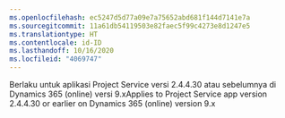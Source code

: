 ```yaml
---
ms.openlocfilehash: ec5247d5d77a09e7a75652abd681f144d7141e7a
ms.sourcegitcommit: 11a61db54119503e82faec5f99c4273e8d1247e5
ms.translationtype: HT
ms.contentlocale: id-ID
ms.lasthandoff: 10/16/2020
ms.locfileid: "4069747"
---
```

<span data-ttu-id="5f0e8-101">Berlaku untuk aplikasi Project Service versi 2.4.4.30 atau sebelumnya di Dynamics 365 (online) versi 9.x</span><span class="sxs-lookup"><span data-stu-id="5f0e8-101">Applies to Project Service app version 2.4.4.30 or earlier on Dynamics 365 (online) version 9.x</span></span>
